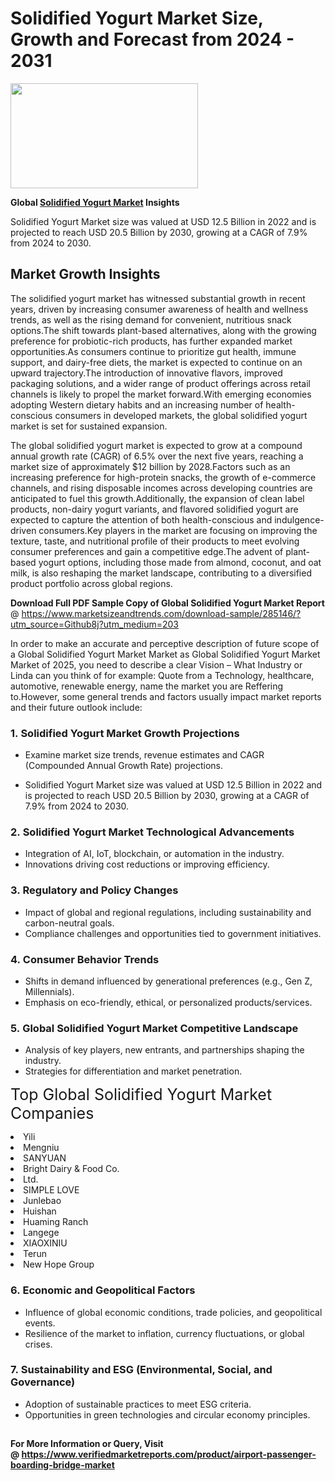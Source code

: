 <H1>Solidified Yogurt Market Size, Growth and Forecast from 2024 - 2031</H1><img class="aligncenter size-medium wp-image-584254" src="https://thirdeyenews.in/wp-content/uploads/2024/09/Global-Market-Research-300x168.jpeg" alt="" width="300" height="168" /><p><strong>Global&nbsp;<a href="https://www.marketsizeandtrends.com/download-sample/285146/?utm_source=Github8j?utm_medium=203">Solidified Yogurt Market</a> Insights</strong></p><p>Solidified Yogurt Market size was valued at USD 12.5 Billion in 2022 and is projected to reach USD 20.5 Billion by 2030, growing at a CAGR of 7.9% from 2024 to 2030.</p><p><h2>Market Growth Insights</h2> <p>The solidified yogurt market has witnessed substantial growth in recent years, driven by increasing consumer awareness of health and wellness trends, as well as the rising demand for convenient, nutritious snack options.The shift towards plant-based alternatives, along with the growing preference for probiotic-rich products, has further expanded market opportunities.As consumers continue to prioritize gut health, immune support, and dairy-free diets, the market is expected to continue on an upward trajectory.The introduction of innovative flavors, improved packaging solutions, and a wider range of product offerings across retail channels is likely to propel the market forward.With emerging economies adopting Western dietary habits and an increasing number of health-conscious consumers in developed markets, the global solidified yogurt market is set for sustained expansion.</p> <p>The global solidified yogurt market is expected to grow at a compound annual growth rate (CAGR) of 6.5% over the next five years, reaching a market size of approximately $12 billion by 2028.Factors such as an increasing preference for high-protein snacks, the growth of e-commerce channels, and rising disposable incomes across developing countries are anticipated to fuel this growth.Additionally, the expansion of clean label products, non-dairy yogurt variants, and flavored solidified yogurt are expected to capture the attention of both health-conscious and indulgence-driven consumers.Key players in the market are focusing on improving the texture, taste, and nutritional profile of their products to meet evolving consumer preferences and gain a competitive edge.The advent of plant-based yogurt options, including those made from almond, coconut, and oat milk, is also reshaping the market landscape, contributing to a diversified product portfolio across global regions.</p> <p><span class=""><strong>Download Full PDF Sample Copy of Global Solidified Yogurt Market Report</strong> @ <a href="https://www.marketsizeandtrends.com/download-sample/285146/?utm_source=Github8j?utm_medium=203" target="_blank">https://www.marketsizeandtrends.com/download-sample/285146/?utm_source=Github8j?utm_medium=203</a></span></p><p>In order to make an accurate and perceptive description of future scope of a Global&nbsp;Solidified Yogurt Market Market as Global&nbsp;Solidified Yogurt Market Market of 2025, you need to describe a clear Vision &ndash; What Industry or Linda can you think of for example: Quote from a Technology, healthcare, automotive, renewable energy, name the market you are Reffering to.However, some general trends and factors usually impact market reports and their future outlook include:</p><h3>1.&nbsp;<strong>Solidified Yogurt Market Growth Projections</strong></h3><ul><li>Examine market size trends, revenue estimates and CAGR (Compounded Annual Growth Rate) projections.</li><li><p>Solidified Yogurt Market size was valued at USD 12.5 Billion in 2022 and is projected to reach USD 20.5 Billion by 2030, growing at a CAGR of 7.9% from 2024 to 2030.</p></li></ul><h3>2.&nbsp;<strong>Solidified Yogurt Market Technological Advancements</strong></h3><ul><li>Integration of AI, IoT, blockchain, or automation in the industry.</li><li>Innovations driving cost reductions or improving efficiency.</li></ul><h3>3.&nbsp;<strong>Regulatory and Policy Changes</strong></h3><ul><li>Impact of global and regional regulations, including sustainability and carbon-neutral goals.</li><li>Compliance challenges and opportunities tied to government initiatives.</li></ul><h3>4.&nbsp;<strong>Consumer Behavior Trends</strong></h3><ul><li>Shifts in demand influenced by generational preferences (e.g., Gen Z, Millennials).</li><li>Emphasis on eco-friendly, ethical, or personalized products/services.</li></ul><h3>5.&nbsp;<strong>Global Solidified Yogurt Market Competitive Landscape</strong></h3><ul><li>Analysis of key players, new entrants, and partnerships shaping the industry.</li><li>Strategies for differentiation and market penetration.</li></ul><p data-pm-slice="1 1 []"><span style="color: inherit; font-family: inherit; font-size: 25px;">Top Global Solidified Yogurt Market Companies</span></p><div class="" data-test-id=""><p><li>Yili</li><li> Mengniu</li><li> SANYUAN</li><li> Bright Dairy & Food Co.</li><li> Ltd.</li><li> SIMPLE LOVE</li><li> Junlebao</li><li> Huishan</li><li> Huaming Ranch</li><li> Langege</li><li> XIAOXINIU</li><li> Terun</li><li> New Hope Group</li></p></div><h3>6.&nbsp;<strong>Economic and Geopolitical Factors</strong></h3><ul><li>Influence of global economic conditions, trade policies, and geopolitical events.</li><li>Resilience of the market to inflation, currency fluctuations, or global crises.</li></ul><h3>7.&nbsp;<strong>Sustainability and ESG (Environmental, Social, and Governance)</strong></h3><ul><li>Adoption of sustainable practices to meet ESG criteria.</li><li>Opportunities in green technologies and circular economy principles.</li></ul><h2><strong style="font-size: 14px;">For More Information or Query, Visit @&nbsp;</strong><a style="background-color: #ffffff; font-size: 14px;" href="https://www.marketsizeandtrends.com/report/solidified-yogurt-market/" target="_blank">https://www.verifiedmarketreports.com/product/airport-passenger-boarding-bridge-market</a></h2>